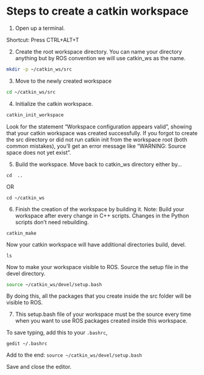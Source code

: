 # Steps to create a catkin workspace

1. Open up a terminal.

Shortcut: Press CTRL+ALT+T


2. Create the root workspace directory. You can name your directory anything but by ROS convention we will use catkin_ws as the name.
```bash
mkdir -p ~/catkin_ws/src
```
3. Move to the newly created workspace
```bash
cd ~/catkin_ws/src
```
4. Initialize the catkin workspace.
```bash
catkin_init_workspace
```
Look for the statement “Workspace configuration appears valid”, showing that your catkin workspace was created successfully. If you forgot to create the src directory or did not run catkin init from the workspace root (both common mistakes), you’ll get an error message like “WARNING: Source space does not yet exist”.

5. Build the workspace.
Move back to catkin_ws directory either by…
```
cd  ..
```
OR
```
cd ~/catkin_ws
```
6. Finish the creation of the workspace by building it. Note: Build your workspace after every change in C++ scripts. Changes in the Python scripts don’t need rebuilding.
```
catkin_make
```

Now your catkin workspace will have additional directories build, devel.
```
ls
```

Now to make your workspace visible to ROS. Source the setup file in the devel directory.
```bash
source ~/catkin_ws/devel/setup.bash
```
By doing this, all the packages that you create inside the src folder will be visible to ROS.

7. This setup.bash file of your workspace must be the source every time when you want to use ROS packages created inside this workspace.

To save typing, add this to your `.bashrc`,
```
gedit ~/.bashrc
```
Add to the end: `source ~/catkin_ws/devel/setup.bash`

Save and close the editor.
